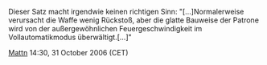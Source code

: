 Dieser Satz macht irgendwie keinen richtigen Sinn: "\[...\]Normalerweise
verursacht die Waffe wenig Rückstoß, aber die glatte Bauweise der
Patrone wird von der außergewöhnlichen Feuergeschwindigkeit im
Vollautomatikmodus überwältigt.\[...\]"


[Mattn](User:Mattn "wikilink") 14:30, 31 October 2006 (CET)